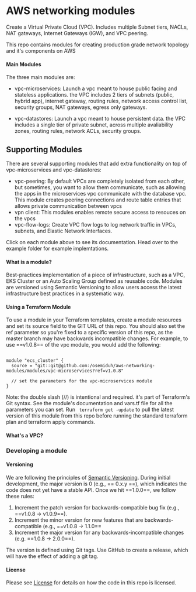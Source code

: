 # AWS networking modules
Create a Virtual Private Cloud (VPC). Includes multiple Subnet tiers, NACLs, NAT gateways, Internet Gateways (IGW), and VPC peering.

This repo contains modules for creating production grade network topology and it's components on AWS

#### Main Modules
The three main modules are:

* vpc-microservices: Launch a vpc meant to house public facing and stateless applications. the VPC includes 2 tiers of subnets (public, hybrid app), internet gateway, routing rules, network access control list, security groups, NAT gateways, egress only gateways.

* vpc-datastores: Launch a vpc meant to house persistent data. the VPC includes a single tier of private subnet, across multiple avaliability zones, routing rules, network ACLs, security groups.


## Supporting Modules
There are several supporting modules that add extra functionality on top of vpc-microservices and vpc-datastores:

* vpc-peering: By default VPCs are completely isolated from each other, but sometimes, you want to allow them communicate, such as allowing the apps in the microservices vpc communicate with the database vpc. This module creates peering connections and route table entries that allows private communication between vpcs
* vpn client: This modules enables remote secure access to resouces on the vpcs
* vpc-flow-logs: Create VPC flow logs to log network traffic in VPCs, subnets, and Elastic Network Interfaces.

Click on each module above to see its documentation. Head over to the example folder for example implemtations.

#### What is a module?
Best-practices implementation of a piece of infrastructure, such as a VPC, EKS Cluster or an Auto Scaling Group defined as reusable code. Modules are versioned using Semantic Versioning to allow users access the latest infrastructure best practices in a systematic way.

#### Using a Terraform Module
To use a module in your Terraform templates, create a module resources and set its source field to the GIT URL of this repo. You should also set the ref parameter so you're fixed to a specific version of this repo, as the master branch may have backwards incompatible changes. For example, to use ==v1.0.8== of the vpc module, you would add the following:

```

module "ecs_cluster" {
  source = "git::git@github.com:/osemiduh/aws-networking-modules/modules/vpc-microservices?ref=v1.0.8"

  // set the parameters for the vpc-microservices module
} 

```

Note: the double slash (//) is intentional and required. it's part of Terraform's Git syntax. See the module's documentation and vars.tf file for all the parameters you can set. Run ` terraform get -update` to pull the latest version of this module from this repo before running the standard terraform plan and terraform apply commands.

#### What's a VPC?

### Developing a module

#### Versioning
We are following the principles of [Semantic Versioning](https://semver.org/). During initial development, the major version is 0 (e.g., == 0.x.y ==), which indicates the code does not yet have a stable API. Once we hit ==1.0.0==, we follow these rules:
1. Increment the patch version for backwards-compatible bug fix (e.g., ==v1.0.8 -> v1.0.9==).
2. Increment the minor version for new features that are backwards-compatible (e.g., ==v1.0.8 -> 1.1.0==
3. Increment the major version for any backwards-incompatible changes (e.g. ==1.0.8 -> 2.0.0==).

The version is defined using Git tags. Use GitHub to create a release, which will have the effect of adding a git tag.


#### License
Please see [License](https://github.com/osemiduh/aws-networking-modules/blob/main/LICENSE) for details on how the code in this repo is licensed.
